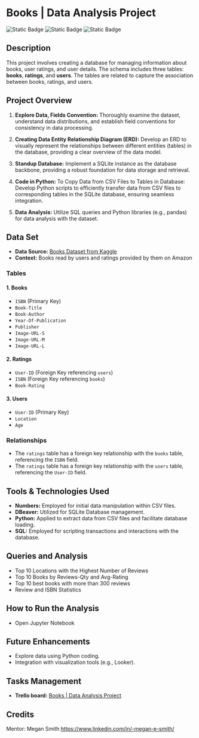 # Books | Data Analysis Project
![Static Badge](https://img.shields.io/badge/microsoftexcel-green?style=for-the-badge&logo=microsoftexcel&logoColor=white)
![Static Badge](https://img.shields.io/badge/python-yellow?style=for-the-badge&logo=python&logoColor=white)
![Static Badge](https://img.shields.io/badge/sqlite-gray?style=for-the-badge&logo=sqlite&logoColor=white)


## Description
This project involves creating a database for managing information about books, user ratings, and user details. The schema includes three tables: **books**, **ratings**, and **users**. The tables are related to capture the association between books, ratings, and users.



## Project Overview

1. **Explore Data, Fields Convention:** Thoroughly examine the dataset, understand data distributions, and establish field conventions for consistency in data processing.

2. **Creating Data Entity Relationship Diagram (ERD):** Develop an ERD to visually represent the relationships between different entities (tables) in the database, providing a clear overview of the data model.


3. **Standup Database:** Implement a SQLite instance as the database backbone, providing a robust foundation for data storage and retrieval.

4. **Code in Python:** To Copy Data from CSV Files to Tables in Database: Develop Python scripts to efficiently transfer data from CSV files to corresponding tables in the SQLite database, ensuring seamless integration.

5. **Data Analysis:** Utilize SQL queries and Python libraries (e.g., pandas) for data analysis with the dataset. 



## Data Set
- **Data Source:** [Books Dataset from Kaggle](https://www.kaggle.com/datasets/saurabhbagchi/books-dataset/)
- **Context:** Books read by users and ratings provided by them on Amazon


### Tables

#### 1. Books
-   `ISBN` (Primary Key)
-   `Book-Title`
-   `Book-Author`
-   `Year-Of-Publication`
-   `Publisher`
-   `Image-URL-S`
-   `Image-URL-M`
-   `Image-URL-L`

#### 2. Ratings

-   `User-ID` (Foreign Key referencing `users`)
-   `ISBN` (Foreign Key referencing `books`)
-   `Book-Rating`

#### 3. Users

-   `User-ID` (Primary Key)
-   `Location`
-   `Age`

### Relationships

-   The `ratings` table has a foreign key relationship with the `books` table, referencing the `ISBN` field.
-   The `ratings` table has a foreign key relationship with the `users` table, referencing the `User-ID` field.

## Tools & Technologies Used
- **Numbers:** Employed for initial data manipulation within CSV files.
- **DBeaver:** Utilized for SQLite Database management.
- **Python:** Applied to extract data from CSV files and facilitate database loading.
- **SQL:** Employed for scripting transactions and interactions with the database.

## Queries and Analysis
- Top 10 Locations with the Highest Number of Reviews
- Top 10 Books by Reviews-Qty and Avg-Rating 
- Top 10 best books with more than 300 reviews
- Review and ISBN Statistics

## How to Run the Analysis
- Open Jupyter Notebook

## Future Enhancements
- Explore data using Python coding.
- Integration with visualization tools (e.g., Looker).


## Tasks Management
- **Trello board:** [Books | Data Analysis Project](https://trello.com/b/BVF06oll/books-data-analysis-project)

## Credits
Mentor: Megan Smith
https://www.linkedin.com/in/-megan-e-smith/





[Kaggle Data sET]: ttps://www.kaggle.com/datasets/saurabhbagchi/books-dataset
